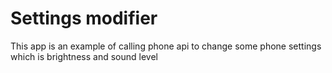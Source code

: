 <h1>Settings modifier</h1>
<p>
This app is an example of calling phone api to change some phone settings which is brightness 
and sound level 
</p>

